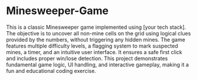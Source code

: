 # Minesweeper-Game
This is a classic Minesweeper game implemented using [your tech stack]. The objective is to uncover all non-mine cells on the grid using logical clues provided by the numbers, without triggering any hidden mines. The game features multiple difficulty levels, a flagging system to mark suspected mines, a timer, and an intuitive user interface. It ensures a safe first click and includes proper win/lose detection. This project demonstrates fundamental game logic, UI handling, and interactive gameplay, making it a fun and educational coding exercise.

